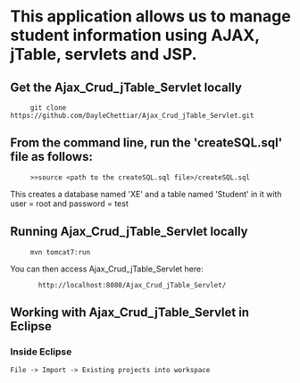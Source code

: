 # This application allows us to manage student information using AJAX, jTable, servlets and JSP.

## Get the Ajax_Crud_jTable_Servlet locally
```
     git clone https://github.com/DayleChettiar/Ajax_Crud_jTable_Servlet.git
```

## From the command line, run the 'createSQL.sql' file as follows:
```
     >>source <path to the createSQL.sql file>/createSQL.sql
```
  This creates a database named 'XE' and a table named 'Student' in it with user = root and password = test


## Running Ajax_Crud_jTable_Servlet locally
```
     mvn tomcat7:run
```

You can then access Ajax_Crud_jTable_Servlet here: 
```
       http://localhost:8080/Ajax_Crud_jTable_Servlet/
```

## Working with Ajax_Crud_jTable_Servlet in Eclipse

### Inside Eclipse
```
File -> Import -> Existing projects into workspace
```
